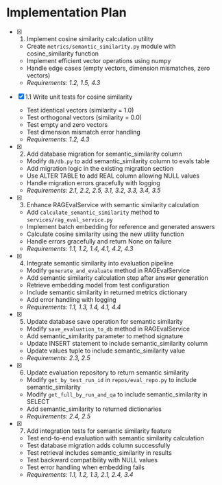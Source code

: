 # Implementation Plan

- [x] 1. Implement cosine similarity calculation utility





  - Create `metrics/semantic_similarity.py` module with cosine_similarity function
  - Implement efficient vector operations using numpy
  - Handle edge cases (empty vectors, dimension mismatches, zero vectors)
  - _Requirements: 1.2, 1.5, 4.3_

- [x] 1.1 Write unit tests for cosine similarity


  - Test identical vectors (similarity = 1.0)
  - Test orthogonal vectors (similarity = 0.0)
  - Test empty and zero vectors
  - Test dimension mismatch error handling
  - _Requirements: 1.2, 4.3_

- [x] 2. Add database migration for semantic_similarity column





  - Modify `db/db.py` to add semantic_similarity column to evals table
  - Add migration logic in the existing migration section
  - Use ALTER TABLE to add REAL column allowing NULL values
  - Handle migration errors gracefully with logging
  - _Requirements: 2.1, 2.2, 2.5, 3.1, 3.2, 3.3, 3.4, 3.5_

- [x] 3. Enhance RAGEvalService with semantic similarity calculation









  - Add `calculate_semantic_similarity` method to `services/rag_eval_service.py`
  - Implement batch embedding for reference and generated answers
  - Calculate cosine similarity using the new utility function
  - Handle errors gracefully and return None on failure
  - _Requirements: 1.1, 1.2, 1.4, 4.1, 4.2, 4.3_
 

- [x] 4. Integrate semantic similarity into evaluation pipeline







  - Modify `generate_and_evaluate` method in RAGEvalService
  - Add semantic similarity calculation step after answer generation
  - Retrieve embedding model from test configuration
  - Include semantic similarity in returned metrics dictionary
  - Add error handling with logging
  - _Requirements: 1.1, 1.3, 1.4, 4.1, 4.4_

- [x] 5. Update database save operation for semantic similarity





  - Modify `save_evaluation_to_db` method in RAGEvalService
  - Add semantic_similarity parameter to method signature
  - Update INSERT statement to include semantic_similarity column
  - Update values tuple to include semantic_similarity value
  - _Requirements: 2.3, 2.5_

- [x] 6. Update evaluation repository to return semantic similarity





  - Modify `get_by_test_run_id` in `repos/eval_repo.py` to include semantic_similarity
  - Modify `get_full_by_run_and_qa` to include semantic_similarity in SELECT
  - Add semantic_similarity to returned dictionaries
  - _Requirements: 2.4, 2.5_

- [x] 7. Add integration tests for semantic similarity feature






  - Test end-to-end evaluation with semantic similarity calculation
  - Test database migration adds column successfully
  - Test retrieval includes semantic_similarity in results
  - Test backward compatibility with NULL values
  - Test error handling when embedding fails
  - _Requirements: 1.1, 1.2, 1.3, 2.1, 2.4, 3.4_
